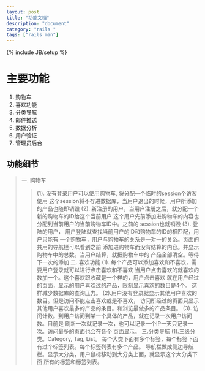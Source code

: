 ```yaml
---
layout: post
title: "功能文档"
description: "document"
category: "rails "
tags: ["rails man"]
---
```

{% include JB/setup %}

# 主要功能
1. 购物车
2. 喜欢功能
3. 分类导航
4. 邮件推送
5. 数据分析
6. 用户验证
7. 管理员后台
## 功能细节
> 一. 购物车
>> (1). 没有登录用户可以使用购物车, 将分配一个临时的session个访客使用
>> 这个session将不存进数据库，当用户退出的时候，用户所添加的产品也随即销毁
>> (2). 新注册的用户，当用户注册之后，就分配一个新的购物车的ID给这个当前用户
>> 这个用户先前添加进购物车的内容也分配到当前用户的当前购物车ID中。之前的
>> session也就销毁
>> (3). 登陆的用户， 用户登陆就查找当前用户的ID和购物车的ID的相匹配，用户只能有
>> 一个购物车，用户与购物车的关系是一对一的关系。页面的共用的导航栏可以看到之前
>> 添加进购物车而没有结算的内容。并显示购物车中的总数。当用户结算，就把购物车中的
>> 产品全部清空。等待下一次的添加
> 二. 喜欢功能
>> (1). 每个产品可以添加喜欢和不喜欢，需要用户登录就可以进行点击喜欢和不喜欢
>> 当用户点击喜欢的就喜欢的数加一个。这个喜欢跟收藏是一个样的，用户点击喜欢
>> 就在用户经过的页面，显示的用户喜欢过的产品，限制显示喜欢的数目是4个。
>> 这样减少数据库的查询压力。
>> (2).用户没有登录就显示其他用户喜欢的数目。但是访问不能点击喜欢或是不喜欢，
>> 访问所经过的页面只显示其他用户喜欢最多的产品的条目。和浏览最做多的产品条目。
>> (3). 访问计数。到用户访问到某一个具体的产品，就在记录一次用户访问数。目前是
>> 刷新一次就记录一次，也可以记录一个IP一天只记录一次。访问最多的页面也会在各个
>> 页面显示。
> 三.分类导航
>> (1).三级分类。Category, Tag, List。
>> 每个大类下面有多个标签，每个标签下面有过个标签列表。每个标签列表有多个产品。
>> 导航栏做成侧边导航栏。显示大分类，用户鼠标移动到大分类上面，就显示这个大分类下面
>> 所有的标签和标签列表。
